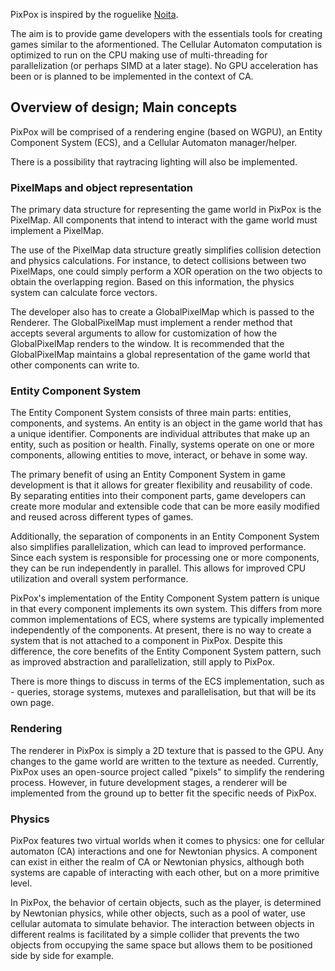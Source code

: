 
PixPox is inspired by the roguelike [Noita](https://store.steampowered.com/app/881100/Noita/).

The aim is to provide game developers with the essentials tools for creating games similar to the aformentioned. The Cellular Automaton computation is optimized to run on the CPU making use of multi-threading for parallelization (or perhaps SIMD at a later stage). No GPU acceleration has been or is planned to be implemented in the context of CA. 


## Overview of design; Main concepts

PixPox will be comprised of a rendering engine (based on WGPU), an Entity Component System (ECS), and a Cellular Automaton manager/helper.

There is a possibility that raytracing lighting will also be implemented.


### PixelMaps and object representation

The primary data structure for representing the game world in PixPox is the PixelMap. All components that intend to interact with the game world must implement a PixelMap.

The use of the PixelMap data structure greatly simplifies collision detection and physics calculations. For instance, to detect collisions between two PixelMaps, one could simply perform a XOR operation on the two objects to obtain the overlapping region. Based on this information, the physics system can calculate force vectors.

The developer also has to create a GlobalPixelMap which is passed to the Renderer. The GlobalPixelMap must implement a render method that accepts several arguments to allow for customization of how the GlobalPixelMap renders to the window. It is recommended that the GlobalPixelMap maintains a global representation of the game world that other components can write to.

### Entity Component System

The Entity Component System consists of three main parts: entities, components, and systems. An entity is an object in the game world that has a unique identifier. Components are individual attributes that make up an entity, such as position or health. Finally, systems operate on one or more components, allowing entities to move, interact, or behave in some way.

The primary benefit of using an Entity Component System in game development is that it allows for greater flexibility and reusability of code. By separating entities into their component parts, game developers can create more modular and extensible code that can be more easily modified and reused across different types of games.

Additionally, the separation of components in an Entity Component System also simplifies parallelization, which can lead to improved performance. Since each system is responsible for processing one or more components, they can be run independently in parallel. This allows for improved CPU utilization and overall system performance.

PixPox's implementation of the Entity Component System pattern is unique in that every component implements its own system. This differs from more common implementations of ECS, where systems are typically implemented independently of the components. At present, there is no way to create a system that is not attached to a component in PixPox. Despite this difference, the core benefits of the Entity Component System pattern, such as improved abstraction and parallelization, still apply to PixPox.

There is more things to discuss in terms of the ECS implementation, such as - queries, storage systems, mutexes and parallelisation, but that will be its own page.

### Rendering

The renderer in PixPox is simply a 2D texture that is passed to the GPU. Any changes to the game world are written to the texture as needed. Currently, PixPox uses an open-source project called "pixels" to simplify the rendering process. However, in future development stages, a renderer will be implemented from the ground up to better fit the specific needs of PixPox.


### Physics

PixPox features two virtual worlds when it comes to physics: one for cellular automaton (CA) interactions and one for Newtonian physics. A component can exist in either the realm of CA or Newtonian physics, although both systems are capable of interacting with each other, but on a more primitive level.

In PixPox, the behavior of certain objects, such as the player, is determined by Newtonian physics, while other objects, such as a pool of water, use cellular automata to simulate behavior. The interaction between objects in different realms is facilitated by a simple collider that prevents the two objects from occupying the same space but allows them to be positioned side by side for example.